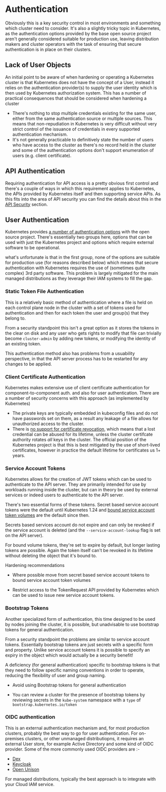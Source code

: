# Authentication

Obviously this is a key security control in most environments and something which cluster need to consider. It's also a slightly tricky topic in Kubernetes, as the authentication options provided by the base open source project aren't generally considered suitable for production use, leaving distribution makers and cluster operators with the task of ensuring that secure authentication is in place on their clusters.

## Lack of User Objects

An initial point to be aware of when hardening or operating a Kubernetes cluster is that Kubernetes does not have the concept of a User, instead it relies on the authentication provider(s) to supply the user identity which is then used by Kubernetes authorization system. This has a number of practical consequences that should be considered when hardening a cluster

- There's nothing to stop multiple credentials existing for the same user, either from the same authentication source or multiple sources. This means that non-repudiation in Kubernetes is very difficult without very strict control of the issuance of credentials in every supported authentication mechanism.
- It's not generally practicable to definitively state the number of users who have access to the cluster as there's no record held in the cluster and some of the authentication options don't support enumeration of users (e.g. client certificate).

## API Authentication

Requiring authentication for API access is a pretty obvious first control and there's a couple of ways in which this requirement applies to Kubernetes, the APIs provided by Kubernetes itself and then supporting service APIs. As this fits into the area of API security you can find the details about this in the [API Security](./api_security.md) section.

## User Authentication

Kubernetes provides [a number of authentication options](https://kubernetes.io/docs/reference/access-authn-authz/authentication/) with the open source project. There's essentially two groups here, options that can be used with just the Kubernetes project and options which require external software to be operational.

what's unfortunate is that in the first group, none of the options are suitable for production use (for reasons described below) which means that secure authentication with Kubernetes requires the use of (sometimes quite complex) 3rd party software. This problem is largely mitigated for the main managed distributions as they leverage their IAM systems to fill the gap.

### Static Token File Authentication

This is a relatively basic method of authentication where a file is held on each control plane node in the cluster with a set of tokens used for authentication and then for each token the user and group(s) that they belong to.

From a security standpoint this isn't a great option as it stores the tokens in the clear on disk and any user who gets rights to modify that file can trivially become `cluster-admin` by adding new tokens, or modifying the identity of an existing token.

This authentication method also has problems from a usuability perspective, in that the API server process has to be restarted for any changes to be applied.

### Client Certificate Authentication

Kubernetes makes extensive use of client certificate authentication for component-to-component auth. and also for user authentication. There are a number of security concerns with this approach (as implemented by Kubernetes)

- The private keys are typically embedded in kubeconfig files and do not have passwords set on them, as a result any leakage of a file allows for unauthorized access to the cluster.
- There is [no support for certificate revocation](https://github.com/kubernetes/kubernetes/issues/18982), which means that a lost credential can be abused for its lifetime, unless the cluster certifcate authority rotates *all* keys in the cluster. The official position of the Kubernetes project is that this is best mitigated by the use of short-lived certificates, however in practice the default lifetime for certificates us 1+ years.

### Service Account Tokens

Kubernetes allows for the creation of JWT tokens which can be used to authenticate to the API server. They are primarily intended for use by workloads running inside the cluster, but can in theory be used by external services or indeed users to authenticate to the API server.

There's two essential forms of these tokens. Secret based service account tokens were the default until Kubernetes 1.24 and [bound service account token volumes](https://kubernetes.io/docs/reference/access-authn-authz/service-accounts-admin/#bound-service-account-token-volume) are the default since then.

Secrets based services account do not expire and can only be revoked if the service account is deleted (and the `--service-account-lookup` flag is set on the API server).

For bound volume tokens, they're set to expire by default, but longer lasting tokens are possible. Again the token itself can't be revoked in its lifetime without deleting the object that it's bound to.

Hardening recommendations

* Where possible move from secret based service account tokens to bound service account token volumes

* Restrict access to the TokenRequest API provided by Kubernetes which can be used to issue new service account tokens.

### Bootstrap Tokens

Another specialized form of authentication, this time designed to be used by nodes joining the cluster, it is possible, but unadvisable to use bootstrap tokens for general authentication.

From a security standpoint the problems are similar to service account tokens. Essentially bootstrap tokens are just secrets with a specific form and property. Unlike service account tokens it is possible to specify an expiry in the object which would actually be a security benefit!

A deficiency (for general authentication) specific to bootstrap tokens is that they need to follow specific naming conventions in order to operate, reducing the flexibility of user and group naming.

* Avoid using Bootstrap tokens for general authentication

* You can review a cluster for the presence of bootstrap tokens by reviewing secrets in the `kube-system` namespace with a `type` of `bootstrap.kubernetes.io/token`

### OIDC authentication

This is an external authentication mechanism and, for most production clusters, probably the best way to go for user authentication. For on-premises clusters, or other unmanaged distributiopns, it requires an external User store, for example Active Directory and some kind of OIDC provider. Some of the more commonly used OIDC providers are :-

- [Dex](https://dexidp.io/)
- [Keycloak](https://www.keycloak.org/)
- [Open Unison](https://www.tremolosecurity.com/products/openunison)

For managed distributions, typically the best approach is to integrate with your Cloud IAM service.  